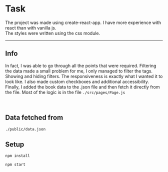 # Task

The project was made using create-react-app. I have more experience with react than with vanilla js.<br>
The styles were written using the css module.<br>

---

## Info

In fact, I was able to go through all the points that were required. Filtering the data made a small problem for me, I only managed to filter the tags. Showing and hiding filters. The responsiveness is exactly what I wanted it to look like.
I also made custom checkboxes and additional accessibility. Finally, I added the book data to the .json file and then fetch it directly from the file.
Most of the logic is in the file `./src/pages/Page.js`

<br>

## Data fetched from

```
./public/data.json
```

## Setup

`npm install`

`npm start`
